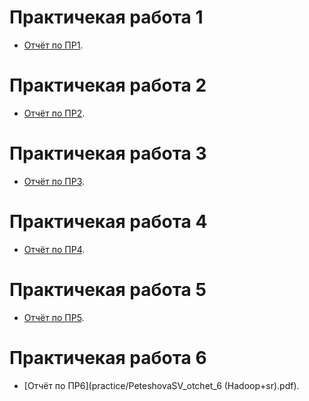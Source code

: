 # Практичекая работа 1

- [Отчёт по ПР1](practice/PeteshovaSV_otchet_pr1.pdf).

# Практичекая работа 2

- [Отчёт по ПР2](practice/PeteshovaSV_otchet_2.pdf).

# Практичекая работа 3

- [Отчёт по ПР3](practice/PeteshovaSV_otchet_3.pdf).
# Практичекая работа 4

- [Отчёт по ПР4](practice/PeteshovaSV_otchet_4%20(failure-detection).pdf).

# Практичекая работа 5

- [Отчёт по ПР5](practice/PeteshovaSV_otchet_5(ZeroMQ).pdf).

# Практичекая работа 6

- [Отчёт по ПР6](practice/PeteshovaSV_otchet_6 (Hadoop+sr).pdf).
